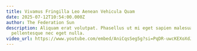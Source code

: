 ```yaml
---
title: Vivamus Fringilla Leo Aenean Vehicula Quam
date: 2025-07-12T10:54:00.000Z
author: The Federation Sun
description: Aliquam erat volutpat. Phasellus ut mi eget sapien malesuada
  pellentesque nec eget nulla.
video_url: https://www.youtube.com/embed/AniCqsSeg5g?si=PqDR-uwcKEXoXdJY
---
```

